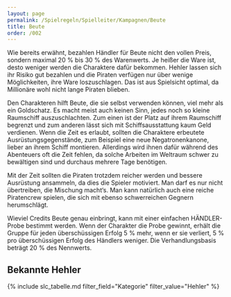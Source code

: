 ```yaml
---
layout: page
permalink: /Spielregeln/Spielleiter/Kampagnen/Beute
title: Beute
order: /002
---
```


Wie bereits erwähnt, bezahlen Händler für Beute nicht den vollen Preis, sondern maximal 20 % bis 30 % des Warenwerts. Je heißer die Ware ist, desto weniger werden die Charaktere dafür bekommen. Hehler lassen sich ihr Risiko gut bezahlen und die Piraten verfügen nur über wenige Möglichkeiten, ihre Ware loszuschlagen. Das ist aus Spielsicht optimal, da Millionäre wohl nicht lange Piraten blieben.

Den Charakteren hilft Beute, die sie selbst verwenden können, viel mehr als ein Goldschatz. Es macht meist auch keinen Sinn, jedes noch so kleine Raumschiff auszuschlachten. Zum einen ist der Platz auf ihrem Raumschiff begrenzt und zum anderen lässt sich mit Schiffsausstattung kaum Geld verdienen. Wenn die Zeit es erlaubt, sollten die Charaktere erbeutete Ausrüstungsgegenstände, zum Beispiel eine neue Negatronenkanone, lieber an ihrem Schiff montieren. Allerdings wird ihnen dafür während des Abenteuers oft die Zeit fehlen, da solche Arbeiten im Weltraum schwer zu bewältigen sind und durchaus mehrere Tage benötigen.

Mit der Zeit sollten die Piraten trotzdem reicher werden und bessere Ausrüstung ansammeln, da dies die Spieler motiviert. Man darf es nur nicht übertreiben, die Mischung macht&lsquo;s. Man kann natürlich auch eine reiche Piratencrew spielen, die sich mit ebenso schwerreichen Gegnern herumschlägt.

Wieviel Credits Beute genau einbringt, kann mit einer einfachen HÄNDLER-Probe bestimmt werden. Wenn der Charakter die Probe gewinnt, erhält die Gruppe für jeden überschüssigen Erfolg 5 % mehr, wenn er sie verliert, 5 % pro überschüssigen Erfolg des Händlers weniger. Die Verhandlungsbasis beträgt 20 % des Nennwerts.

## Bekannte Hehler

{% include slc_tabelle.md filter_field="Kategorie" filter_value="Hehler" %}
